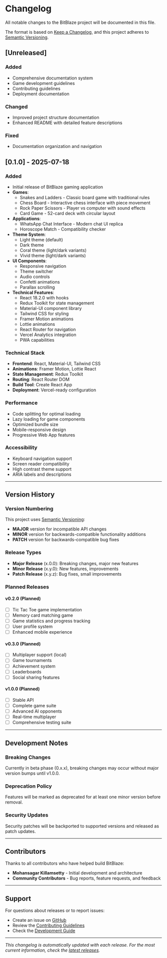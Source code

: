 # Changelog

All notable changes to the BitBlaze project will be documented in this file.

The format is based on [Keep a Changelog](https://keepachangelog.com/en/1.0.0/),
and this project adheres to [Semantic Versioning](https://semver.org/spec/v2.0.0.html).

## [Unreleased]

### Added

- Comprehensive documentation system
- Game development guidelines
- Contributing guidelines
- Deployment documentation

### Changed

- Improved project structure documentation
- Enhanced README with detailed feature descriptions

### Fixed

- Documentation organization and navigation

## [0.1.0] - 2025-07-18

### Added

- Initial release of BitBlaze gaming application
- **Games**:
  - Snakes and Ladders - Classic board game with traditional rules
  - Chess Board - Interactive chess interface with piece movement
  - Rock Paper Scissors - Player vs computer with sound effects
  - Card Game - 52-card deck with circular layout
- **Applications**:
  - WhatsApp Chat Interface - Modern chat UI replica
  - Horoscope Match - Compatibility checker
- **Theme System**:
  - Light theme (default)
  - Dark theme
  - Coral theme (light/dark variants)
  - Vivid theme (light/dark variants)
- **UI Components**:
  - Responsive navigation
  - Theme switcher
  - Audio controls
  - Confetti animations
  - Parallax scrolling
- **Technical Features**:
  - React 18.2.0 with hooks
  - Redux Toolkit for state management
  - Material-UI component library
  - Tailwind CSS for styling
  - Framer Motion animations
  - Lottie animations
  - React Router for navigation
  - Vercel Analytics integration
  - PWA capabilities

### Technical Stack

- **Frontend**: React, Material-UI, Tailwind CSS
- **Animations**: Framer Motion, Lottie React
- **State Management**: Redux Toolkit
- **Routing**: React Router DOM
- **Build Tool**: Create React App
- **Deployment**: Vercel-ready configuration

### Performance

- Code splitting for optimal loading
- Lazy loading for game components
- Optimized bundle size
- Mobile-responsive design
- Progressive Web App features

### Accessibility

- Keyboard navigation support
- Screen reader compatibility
- High contrast theme support
- ARIA labels and descriptions

---

## Version History

### Version Numbering

This project uses [Semantic Versioning](https://semver.org/):

- **MAJOR** version for incompatible API changes
- **MINOR** version for backwards-compatible functionality additions
- **PATCH** version for backwards-compatible bug fixes

### Release Types

- **Major Release** (x.0.0): Breaking changes, major new features
- **Minor Release** (x.y.0): New features, improvements
- **Patch Release** (x.y.z): Bug fixes, small improvements

### Planned Releases

#### v0.2.0 (Planned)

- [ ] Tic Tac Toe game implementation
- [ ] Memory card matching game
- [ ] Game statistics and progress tracking
- [ ] User profile system
- [ ] Enhanced mobile experience

#### v0.3.0 (Planned)

- [ ] Multiplayer support (local)
- [ ] Game tournaments
- [ ] Achievement system
- [ ] Leaderboards
- [ ] Social sharing features

#### v1.0.0 (Planned)

- [ ] Stable API
- [ ] Complete game suite
- [ ] Advanced AI opponents
- [ ] Real-time multiplayer
- [ ] Comprehensive testing suite

---

## Development Notes

### Breaking Changes

Currently in beta phase (0.x.x), breaking changes may occur without major version bumps until v1.0.0.

### Deprecation Policy

Features will be marked as deprecated for at least one minor version before removal.

### Security Updates

Security patches will be backported to supported versions and released as patch updates.

---

## Contributors

Thanks to all contributors who have helped build BitBlaze:

- **Mohansagar Killamsetty** - Initial development and architecture
- **Community Contributors** - Bug reports, feature requests, and feedback

---

## Support

For questions about releases or to report issues:

- Create an issue on [GitHub](https://github.com/mohansagark/games/issues)
- Review the [Contributing Guidelines](docs/CONTRIBUTING.md)
- Check the [Development Guide](docs/DEVELOPMENT.md)

---

_This changelog is automatically updated with each release. For the most current information, check the [latest releases](https://github.com/mohansagark/games/releases)._

